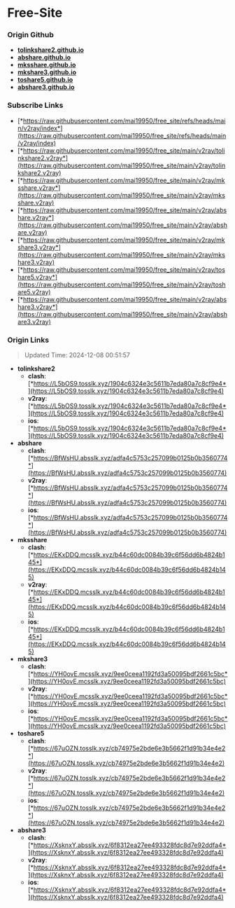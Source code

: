 # Free-Site

### Origin Github

- [**tolinkshare2.github.io**](https://github.com/tolinkshare2/tolinkshare2.github.io)
- [**abshare.github.io**](https://github.com/abshare/abshare.github.io)
- [**mksshare.github.io**](https://github.com/mksshare/mksshare.github.io)
- [**mkshare3.github.io**](https://github.com/mkshare3/mkshare3.github.io)
- [**toshare5.github.io**](https://github.com/toshare5/toshare5.github.io)
- [**abshare3.github.io**](https://github.com/abshare3/abshare3.github.io)

### Subscribe Links

- [*https://raw.githubusercontent.com/mai19950/free_site/refs/heads/main/v2ray/index*](https://raw.githubusercontent.com/mai19950/free_site/refs/heads/main/v2ray/index)
- [*https://raw.githubusercontent.com/mai19950/free_site/main/v2ray/tolinkshare2.v2ray*](https://raw.githubusercontent.com/mai19950/free_site/main/v2ray/tolinkshare2.v2ray)
- [*https://raw.githubusercontent.com/mai19950/free_site/main/v2ray/mksshare.v2ray*](https://raw.githubusercontent.com/mai19950/free_site/main/v2ray/mksshare.v2ray)
- [*https://raw.githubusercontent.com/mai19950/free_site/main/v2ray/abshare.v2ray*](https://raw.githubusercontent.com/mai19950/free_site/main/v2ray/abshare.v2ray)
- [*https://raw.githubusercontent.com/mai19950/free_site/main/v2ray/mkshare3.v2ray*](https://raw.githubusercontent.com/mai19950/free_site/main/v2ray/mkshare3.v2ray)
- [*https://raw.githubusercontent.com/mai19950/free_site/main/v2ray/toshare5.v2ray*](https://raw.githubusercontent.com/mai19950/free_site/main/v2ray/toshare5.v2ray)
- [*https://raw.githubusercontent.com/mai19950/free_site/main/v2ray/abshare3.v2ray*](https://raw.githubusercontent.com/mai19950/free_site/main/v2ray/abshare3.v2ray)

### Origin Links

> Updated Time: 2024-12-08 00:51:57

- **tolinkshare2**
  - **clash**: [*https://L5bOS9.tosslk.xyz/1904c6324e3c5611b7eda80a7c8cf9e4*](https://L5bOS9.tosslk.xyz/1904c6324e3c5611b7eda80a7c8cf9e4)
  - **v2ray**: [*https://L5bOS9.tosslk.xyz/1904c6324e3c5611b7eda80a7c8cf9e4*](https://L5bOS9.tosslk.xyz/1904c6324e3c5611b7eda80a7c8cf9e4)
  - **ios**: [*https://L5bOS9.tosslk.xyz/1904c6324e3c5611b7eda80a7c8cf9e4*](https://L5bOS9.tosslk.xyz/1904c6324e3c5611b7eda80a7c8cf9e4)
- **abshare**
  - **clash**: [*https://BfWsHU.absslk.xyz/adfa4c5753c257099b0125b0b3560774*](https://BfWsHU.absslk.xyz/adfa4c5753c257099b0125b0b3560774)
  - **v2ray**: [*https://BfWsHU.absslk.xyz/adfa4c5753c257099b0125b0b3560774*](https://BfWsHU.absslk.xyz/adfa4c5753c257099b0125b0b3560774)
  - **ios**: [*https://BfWsHU.absslk.xyz/adfa4c5753c257099b0125b0b3560774*](https://BfWsHU.absslk.xyz/adfa4c5753c257099b0125b0b3560774)
- **mksshare**
  - **clash**: [*https://EKxDDQ.mcsslk.xyz/b44c60dc0084b39c6f56dd6b4824b145*](https://EKxDDQ.mcsslk.xyz/b44c60dc0084b39c6f56dd6b4824b145)
  - **v2ray**: [*https://EKxDDQ.mcsslk.xyz/b44c60dc0084b39c6f56dd6b4824b145*](https://EKxDDQ.mcsslk.xyz/b44c60dc0084b39c6f56dd6b4824b145)
  - **ios**: [*https://EKxDDQ.mcsslk.xyz/b44c60dc0084b39c6f56dd6b4824b145*](https://EKxDDQ.mcsslk.xyz/b44c60dc0084b39c6f56dd6b4824b145)
- **mkshare3**
  - **clash**: [*https://YH0ovE.mcsslk.xyz/9ee0ceea1192fd3a50095bdf2661c5bc*](https://YH0ovE.mcsslk.xyz/9ee0ceea1192fd3a50095bdf2661c5bc)
  - **v2ray**: [*https://YH0ovE.mcsslk.xyz/9ee0ceea1192fd3a50095bdf2661c5bc*](https://YH0ovE.mcsslk.xyz/9ee0ceea1192fd3a50095bdf2661c5bc)
  - **ios**: [*https://YH0ovE.mcsslk.xyz/9ee0ceea1192fd3a50095bdf2661c5bc*](https://YH0ovE.mcsslk.xyz/9ee0ceea1192fd3a50095bdf2661c5bc)
- **toshare5**
  - **clash**: [*https://67uOZN.tosslk.xyz/cb74975e2bde6e3b5662f1d91b34e4e2*](https://67uOZN.tosslk.xyz/cb74975e2bde6e3b5662f1d91b34e4e2)
  - **v2ray**: [*https://67uOZN.tosslk.xyz/cb74975e2bde6e3b5662f1d91b34e4e2*](https://67uOZN.tosslk.xyz/cb74975e2bde6e3b5662f1d91b34e4e2)
  - **ios**: [*https://67uOZN.tosslk.xyz/cb74975e2bde6e3b5662f1d91b34e4e2*](https://67uOZN.tosslk.xyz/cb74975e2bde6e3b5662f1d91b34e4e2)
- **abshare3**
  - **clash**: [*https://XsknxY.absslk.xyz/6f8312ea27ee493328fdc8d7e92ddfa4*](https://XsknxY.absslk.xyz/6f8312ea27ee493328fdc8d7e92ddfa4)
  - **v2ray**: [*https://XsknxY.absslk.xyz/6f8312ea27ee493328fdc8d7e92ddfa4*](https://XsknxY.absslk.xyz/6f8312ea27ee493328fdc8d7e92ddfa4)
  - **ios**: [*https://XsknxY.absslk.xyz/6f8312ea27ee493328fdc8d7e92ddfa4*](https://XsknxY.absslk.xyz/6f8312ea27ee493328fdc8d7e92ddfa4)
